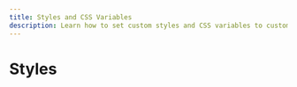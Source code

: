 ```yaml
---
title: Styles and CSS Variables
description: Learn how to set custom styles and CSS variables to customize plugins, themes and Factor core
---
```


# Styles
